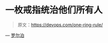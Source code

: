 # 一枚戒指统治他们所有人

> 原文：<https://devops.com/one-ring-rule/>

— [罗尔泊](https://devops.com/author/breselman/)